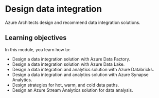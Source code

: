# Design data integration

Azure Architects design and recommend data integration solutions.

## Learning objectives

In this module, you learn how to:

- Design a data integration solution with Azure Data Factory.
- Design a data integration solution with Azure Data Lake.
- Design a data integration and analytics solution with Azure Databricks.
- Design a data integration and analytics solution with Azure Synapse Analytics.
- Design strategies for hot, warm, and cold data paths.
- Design an Azure Stream Analytics solution for data analysis.